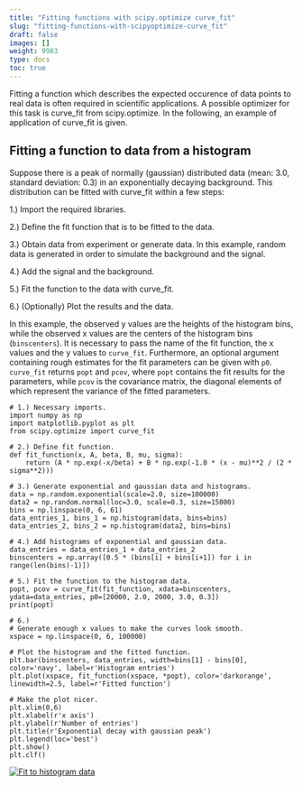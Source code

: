 ```yaml
---
title: "Fitting functions with scipy.optimize curve_fit"
slug: "fitting-functions-with-scipyoptimize-curve_fit"
draft: false
images: []
weight: 9983
type: docs
toc: true
---
```


Fitting a function which describes the expected occurence of data points to real data is often required in scientific applications. A possible optimizer for this task is curve_fit from scipy.optimize. In the following, an example of application of curve_fit is given. 

## Fitting a function to data from a histogram
Suppose there is a peak of normally (gaussian) distributed data (mean: 3.0, standard deviation: 0.3) in an exponentially decaying background. This distribution can be fitted with curve_fit within a few steps: 

1.) Import the required libraries. 

2.) Define the fit function that is to be fitted to the data.

3.) Obtain data from experiment or generate data. In this example, random data is generated in order to simulate the background and the signal.

4.) Add the signal and the background. 

5.) Fit the function to the data with curve_fit.

6.) (Optionally) Plot the results and the data.


In this example, the observed y values are the heights of the histogram bins, while the observed x values are the centers of the histogram bins (`binscenters`). It is necessary to pass the name of the fit function, the x values and the y values to `curve_fit`. Furthermore, an optional argument containing rough estimates for the fit parameters can be given with `p0`. `curve_fit` returns `popt` and `pcov`, where `popt` contains the fit results for the parameters, while `pcov` is the covariance matrix, the diagonal elements of which represent the variance of the fitted parameters. 

    # 1.) Necessary imports.    
    import numpy as np
    import matplotlib.pyplot as plt
    from scipy.optimize import curve_fit
    
    # 2.) Define fit function.
    def fit_function(x, A, beta, B, mu, sigma):
        return (A * np.exp(-x/beta) + B * np.exp(-1.0 * (x - mu)**2 / (2 * sigma**2)))
    
    # 3.) Generate exponential and gaussian data and histograms.
    data = np.random.exponential(scale=2.0, size=100000)
    data2 = np.random.normal(loc=3.0, scale=0.3, size=15000)
    bins = np.linspace(0, 6, 61)
    data_entries_1, bins_1 = np.histogram(data, bins=bins)
    data_entries_2, bins_2 = np.histogram(data2, bins=bins)
    
    # 4.) Add histograms of exponential and gaussian data.
    data_entries = data_entries_1 + data_entries_2
    binscenters = np.array([0.5 * (bins[i] + bins[i+1]) for i in range(len(bins)-1)])
    
    # 5.) Fit the function to the histogram data.
    popt, pcov = curve_fit(fit_function, xdata=binscenters, ydata=data_entries, p0=[20000, 2.0, 2000, 3.0, 0.3])
    print(popt)
    
    # 6.)
    # Generate enough x values to make the curves look smooth.
    xspace = np.linspace(0, 6, 100000)
    
    # Plot the histogram and the fitted function.
    plt.bar(binscenters, data_entries, width=bins[1] - bins[0], color='navy', label=r'Histogram entries')
    plt.plot(xspace, fit_function(xspace, *popt), color='darkorange', linewidth=2.5, label=r'Fitted function')
    
    # Make the plot nicer.
    plt.xlim(0,6)
    plt.xlabel(r'x axis')
    plt.ylabel(r'Number of entries')
    plt.title(r'Exponential decay with gaussian peak')
    plt.legend(loc='best')
    plt.show()
    plt.clf()

[![Fit to histogram data][1]][1]


  [1]: https://i.stack.imgur.com/8R4AY.png

